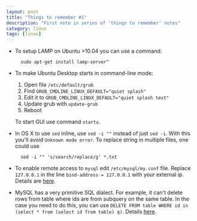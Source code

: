 ```yaml
---
layout: post
title: "Things to remember #1"
description: "First note in series of 'things to remember' notes"
category: linux
tags: [linux]
---
```


* To setup LAMP on Ubuntu >10.04 you can use a command:

        sudo apt-get install lamp-server^
        
* To make Ubuntu Desktop starts in command-line mode:

   1. Open file `/etc/default/grub`
   2. Find `GRUB_CMDLINE_LINUX_DEFAULT="quiet splash"`
   3. Edit it to `GRUB_CMDLINE_LINUX_DEFAULT="quiet splash text"`
   4. Update grub with `update-grub`
   5. Reboot
   
    To start GUI use command `startx`.

* In OS X to use `sed` inline, use `sed -i ""` instead of just `sed -i`. With this you'll avoid `Unknown mode error`. To replace string in multiple files, one could use

        sed -i "" 's/search/replace/g' *.txt

* To enable remote access to `mysql` edit `/etc/mysql/my.conf` file. Replace `127.0.0.1` in the line `bind-address = 127.0.0.1` with your external ip. Details are [here](http://chosencollective.com/technology/how-to-enable-remote-access-to-mysql).

* MySQL has a very primitive SQL dialect. For example, it can't delete rows from table where ids are from subquery on the same table. In the case you need to do this, you can use `DELETE FROM table WHERE id in (select * from (select id from table) q)`. Details [here](http://stackoverflow.com/questions/4562787/how-to-delete-from-select-in-mysql).
